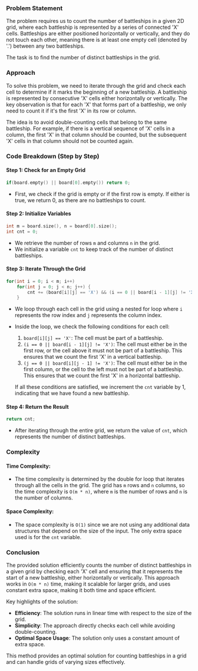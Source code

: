 ### Problem Statement

The problem requires us to count the number of battleships in a given 2D grid, where each battleship is represented by a series of connected 'X' cells. Battleships are either positioned horizontally or vertically, and they do not touch each other, meaning there is at least one empty cell (denoted by '.') between any two battleships.

The task is to find the number of distinct battleships in the grid.

### Approach

To solve this problem, we need to iterate through the grid and check each cell to determine if it marks the beginning of a new battleship. A battleship is represented by consecutive 'X' cells either horizontally or vertically. The key observation is that for each 'X' that forms part of a battleship, we only need to count it if it's the first 'X' in its row or column.

The idea is to avoid double-counting cells that belong to the same battleship. For example, if there is a vertical sequence of 'X' cells in a column, the first 'X' in that column should be counted, but the subsequent 'X' cells in that column should not be counted again.

### Code Breakdown (Step by Step)

#### Step 1: Check for an Empty Grid

```cpp
if(board.empty() || board[0].empty()) return 0;
```

- First, we check if the grid is empty or if the first row is empty. If either is true, we return 0, as there are no battleships to count.

#### Step 2: Initialize Variables

```cpp
int m = board.size(), n = board[0].size();
int cnt = 0;
```

- We retrieve the number of rows `m` and columns `n` in the grid.
- We initialize a variable `cnt` to keep track of the number of distinct battleships.

#### Step 3: Iterate Through the Grid

```cpp
for(int i = 0; i < m; i++)
    for(int j = 0; j < n; j++) {
        cnt += (board[i][j] == 'X') && (i == 0 || board[i - 1][j] != 'X') && (j == 0 || board[i][j - 1] != 'X');
    }
```

- We loop through each cell in the grid using a nested for loop where `i` represents the row index and `j` represents the column index.
- Inside the loop, we check the following conditions for each cell:
  1. `board[i][j] == 'X'`: The cell must be part of a battleship.
  2. `(i == 0 || board[i - 1][j] != 'X')`: The cell must either be in the first row, or the cell above it must not be part of a battleship. This ensures that we count the first 'X' in a vertical battleship.
  3. `(j == 0 || board[i][j - 1] != 'X')`: The cell must either be in the first column, or the cell to the left must not be part of a battleship. This ensures that we count the first 'X' in a horizontal battleship.
  
  If all these conditions are satisfied, we increment the `cnt` variable by 1, indicating that we have found a new battleship.

#### Step 4: Return the Result

```cpp
return cnt;
```

- After iterating through the entire grid, we return the value of `cnt`, which represents the number of distinct battleships.

### Complexity

#### Time Complexity:

- The time complexity is determined by the double for loop that iterates through all the cells in the grid. The grid has `m` rows and `n` columns, so the time complexity is `O(m * n)`, where `m` is the number of rows and `n` is the number of columns.

#### Space Complexity:

- The space complexity is `O(1)` since we are not using any additional data structures that depend on the size of the input. The only extra space used is for the `cnt` variable.

### Conclusion

The provided solution efficiently counts the number of distinct battleships in a given grid by checking each 'X' cell and ensuring that it represents the start of a new battleship, either horizontally or vertically. This approach works in `O(m * n)` time, making it scalable for larger grids, and uses constant extra space, making it both time and space efficient.

Key highlights of the solution:
- **Efficiency**: The solution runs in linear time with respect to the size of the grid.
- **Simplicity**: The approach directly checks each cell while avoiding double-counting.
- **Optimal Space Usage**: The solution only uses a constant amount of extra space.

This method provides an optimal solution for counting battleships in a grid and can handle grids of varying sizes effectively.